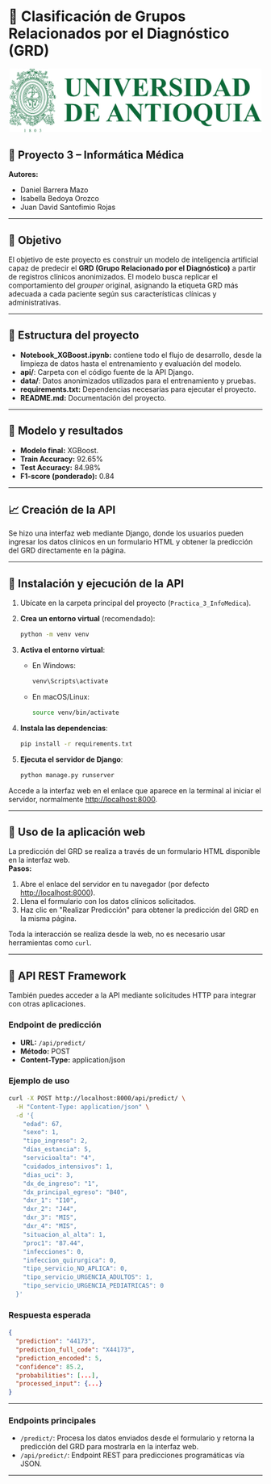 # 🎯 Clasificación de Grupos Relacionados por el Diagnóstico (GRD)

<p align="center">
  <img src="logoU.png" alt="Logo UdeA" width="500"/>
</p>

## 📘 Proyecto 3 – Informática Médica

**Autores:**

- Daniel Barrera Mazo
- Isabella Bedoya Orozco
- Juan David Santofimio Rojas

---

## 🧠 Objetivo

El objetivo de este proyecto es construir un modelo de inteligencia artificial capaz de predecir el **GRD (Grupo Relacionado por el Diagnóstico)** a partir de registros clínicos anonimizados. El modelo busca replicar el comportamiento del _grouper_ original, asignando la etiqueta GRD más adecuada a cada paciente según sus características clínicas y administrativas.

---

## 📂 Estructura del proyecto

- **Notebook_XGBoost.ipynb:** contiene todo el flujo de desarrollo, desde la limpieza de datos hasta el entrenamiento y evaluación del modelo.
- **api/**: Carpeta con el código fuente de la API Django.
- **data/**: Datos anonimizados utilizados para el entrenamiento y pruebas.
- **requirements.txt:** Dependencias necesarias para ejecutar el proyecto.
- **README.md:** Documentación del proyecto.

---

## 🤖 Modelo y resultados

- **Modelo final:** XGBoost.
- **Train Accuracy:** 92.65%
- **Test Accuracy:** 84.98%
- **F1-score (ponderado):** 0.84

---

## 📈 Creación de la API

Se hizo una interfaz web mediante Django, donde los usuarios pueden ingresar los datos clínicos en un formulario HTML y obtener la predicción del GRD directamente en la página.

---

## 🚀 Instalación y ejecución de la API

1. Ubícate en la carpeta principal del proyecto (`Practica_3_InfoMedica`).
2. **Crea un entorno virtual** (recomendado):
   ```bash
   python -m venv venv
   ```
3. **Activa el entorno virtual**:
   - En Windows:
     ```bash
     venv\Scripts\activate
     ```
   - En macOS/Linux:
     ```bash
     source venv/bin/activate
     ```
4. **Instala las dependencias**:

   ```bash
   pip install -r requirements.txt
   ```

5. **Ejecuta el servidor de Django**:
   ```bash
   python manage.py runserver
   ```

Accede a la interfaz web en el enlace que aparece en la terminal al iniciar el servidor, normalmente [http://localhost:8000](http://localhost:8000).

---

## 🧪 Uso de la aplicación web

La predicción del GRD se realiza a través de un formulario HTML disponible en la interfaz web.  
**Pasos:**

1. Abre el enlace del servidor en tu navegador (por defecto [http://localhost:8000](http://localhost:8000)).
2. Llena el formulario con los datos clínicos solicitados.
3. Haz clic en "Realizar Predicción" para obtener la predicción del GRD en la misma página.

Toda la interacción se realiza desde la web, no es necesario usar herramientas como `curl`.

---

## 🔌 API REST Framework

También puedes acceder a la API mediante solicitudes HTTP para integrar con otras aplicaciones.

### Endpoint de predicción

- **URL:** `/api/predict/`
- **Método:** POST
- **Content-Type:** application/json

### Ejemplo de uso

```bash
curl -X POST http://localhost:8000/api/predict/ \
  -H "Content-Type: application/json" \
  -d '{
    "edad": 67,
    "sexo": 1,
    "tipo_ingreso": 2,
    "días_estancia": 5,
    "servicioalta": "4",
    "cuidados_intensivos": 1,
    "dias_uci": 3,
    "dx_de_ingreso": "1",
    "dx_principal_egreso": "B40",
    "dxr_1": "I10",
    "dxr_2": "J44",
    "dxr_3": "MIS",
    "dxr_4": "MIS",
    "situacion_al_alta": 1,
    "proc1": "87.44",
    "infecciones": 0,
    "infeccion_quirurgica": 0,
    "tipo_servicio_NO_APLICA": 0,
    "tipo_servicio_URGENCIA_ADULTOS": 1,
    "tipo_servicio_URGENCIA_PEDIATRICAS": 0
  }'
```

### Respuesta esperada

```json
{
  "prediction": "44173",
  "prediction_full_code": "X44173",
  "prediction_encoded": 5,
  "confidence": 85.2,
  "probabilities": [...],
  "processed_input": {...}
}
```

---

### Endpoints principales

- `/predict/`: Procesa los datos enviados desde el formulario y retorna la predicción del GRD para mostrarla en la interfaz web.
- `/api/predict/`: Endpoint REST para predicciones programáticas vía JSON.

---
